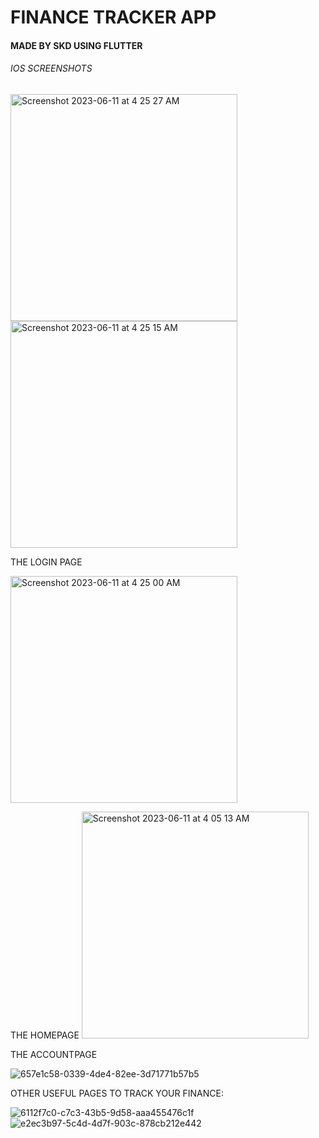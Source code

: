 # FINANCE TRACKER APP
#### MADE BY SKD USING FLUTTER
###### IOS SCREENSHOTS
<img width="363" alt="Screenshot 2023-06-11 at 4 25 27 AM" src="https://github.com/SKD01HASH/FinanceTrackerAppFLUTTER/assets/94286342/07ae75cc-155e-43b5-bbed-c1aab805e51b">

<img width="363" alt="Screenshot 2023-06-11 at 4 25 15 AM" src="https://github.com/SKD01HASH/FinanceTrackerAppFLUTTER/assets/94286342/6e5a8a8b-e8aa-4524-9e8a-746f8786ce0a">

THE LOGIN PAGE


<img width="363" alt="Screenshot 2023-06-11 at 4 25 00 AM" src="https://github.com/SKD01HASH/FinanceTrackerAppFLUTTER/assets/94286342/a5de41d0-61e6-47a0-afad-bf0acad2d803">

THE HOMEPAGE
<img width="363" alt="Screenshot 2023-06-11 at 4 05 13 AM" src="https://github.com/SKD01HASH/FinanceTrackerAppFLUTTER/assets/94286342/96b32196-4ab8-43af-a905-76e06ea41409">

THE ACCOUNTPAGE


![657e1c58-0339-4de4-82ee-3d71771b57b5](https://github.com/SKD01HASH/FinanceTrackerAppFLUTTER/assets/94286342/6a055e87-314a-45a1-9694-50c4ffecd3a0)


OTHER USEFUL PAGES TO TRACK YOUR FINANCE:

![6112f7c0-c7c3-43b5-9d58-aaa455476c1f](https://github.com/SKD01HASH/FinanceTrackerAppFLUTTER/assets/94286342/e3590a17-6a8d-4850-b885-2aebf018285e)
![e2ec3b97-5c4d-4d7f-903c-878cb212e442](https://github.com/SKD01HASH/FinanceTrackerAppFLUTTER/assets/94286342/bba2b122-11a7-4eb2-9159-0da5d2761614)


